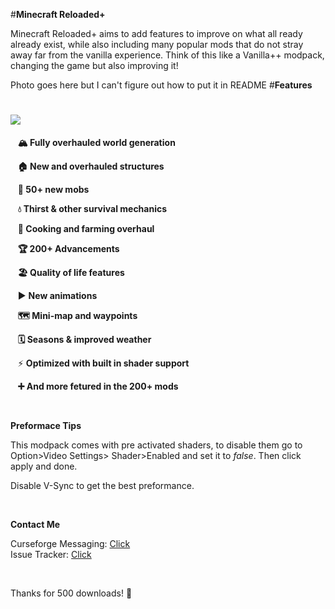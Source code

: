 #**Minecraft Reloaded+**

Minecraft Reloaded+ aims to add features to improve on what all ready already exist, while also including many popular mods that do not stray away far from the vanilla experience. Think of this like a Vanilla++ modpack, changing the game but also improving it!

Photo goes here but I can't figure out how to put it in README
#**Features**

# **![](https://media.forgecdn.net/attachments/1073/276/minecraft_title-9-features.png)**

   **🏔️ Fully overhauled world generation**

   **🏠 New and overhauled structures**

   **🦆 50+ new mobs**

   **💧 Thirst & other survival mechanics**

   **🍳 Cooking and farming overhaul**

   **🏆 200+ Advancements**

   **🏖️ Quality of life features**

   ▶️ **New animations**

   **🗺️ Mini-map and waypoints**

   **🗓️ Seasons & improved weather**

   ⚡ **Optimized with built in shader support**

   **➕ And more fetured in the 200+ mods**

 

**Preformace Tips**

This modpack comes with pre activated shaders, to disable them go to Option>Video Settings> Shader>Enabled and set it to _false_. Then click apply and done.

Disable V-Sync to get the best preformance.

 

**Contact Me**

Curseforge Messaging: [Click](https://www.curseforge.com/members/cashtastrophe/projects)  
Issue Tracker: [Click](https://github.com/Cashtastrophe/ModpackUpdateChecker/issues)

 

Thanks for 500 downloads! 💖
